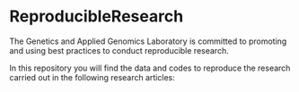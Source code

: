 # ReproducibleResearch
The Genetics and Applied Genomics Laboratory is committed to promoting and using best practices to conduct reproducible research.

In this repository you will find the data and codes to reproduce the research carried out in the following research articles:
